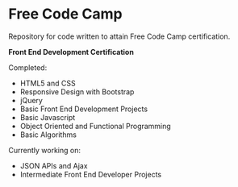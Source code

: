 # <b>Free Code Camp</b>
<p>Repository for code written to attain Free Code Camp certification.</p>

<p><b>Front End Development Certification</b></p>
<p>Completed:
<ul><li>HTML5 and CSS</li>
<li>Responsive Design with Bootstrap</li>
<li>jQuery</li>
<li>Basic Front End Development Projects</li>
<li>Basic Javascript</li>
<li>Object Oriented and Functional Programming</li>
<li>Basic Algorithms</li>
</ul></p>

<p>Currently working on:
<ul>
<li>JSON APIs and Ajax</li>
<li>Intermediate Front End Developer Projects</li>
</ul></p>

